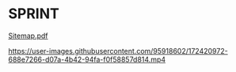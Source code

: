 # SPRINT
[Sitemap.pdf](https://github.com/Cloydi/SPRINT-1/files/8850771/Sitemap.pdf)


https://user-images.githubusercontent.com/95918602/172420972-688e7266-d07a-4b42-94fa-f0f58857d814.mp4

